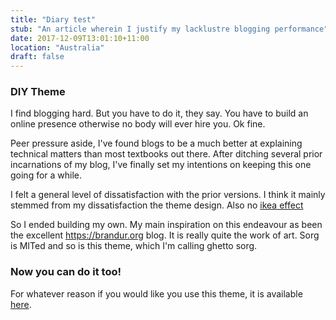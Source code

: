 ```yaml
---
title: "Diary test"
stub: "An article wherein I justify my lacklustre blogging performance"
date: 2017-12-09T13:01:10+11:00
location: "Australia"
draft: false
---
```


### DIY Theme

I find blogging hard. But you have to do it, they say. You have to build an online presence otherwise no body will ever hire you. Ok fine.

Peer pressure aside, I've found blogs to be a much better at explaining technical matters than most textbooks out there.
After ditching several prior incarnations of my blog, I've finally set my intentions on keeping this one going for a while.

I felt a general level of dissatisfaction with the prior versions. I think it mainly stemmed from my dissatisfaction the theme design. Also no [ikea effect](https://en.wikipedia.org/wiki/IKEA_effect)

So I ended building my own. My main inspiration on this endeavour as been the excellent https://brandur.org blog. It is really quite the work of art. Sorg is MITed and so is this theme, which I'm calling ghetto sorg.


### Now you can do it too!

 For whatever reason if you would like you use this theme, it is available [here](https://github.com/ishaanv/ghetto-sorg).
